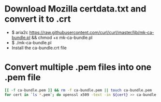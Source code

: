 Download Mozilla certdata.txt and convert it to .crt
=====
* $ aria2c https://raw.githubusercontent.com/curl/curl/master/lib/mk-ca-bundle.pl && chmod +x mk-ca-bundle.pl
* $ ./mk-ca-bundle.pl
* Install the ca-bundle.crt file

Convert multiple .pem files into one .pem file
=====
```sh
[[ -f ca-bundle.pem ]] && rm -f ca-bundle.pem || touch ca-bundle.pem
for cert in `ls *.pem`; do openssl x509 -text -in ${cert} >> ca-bundle.pem; done
```
